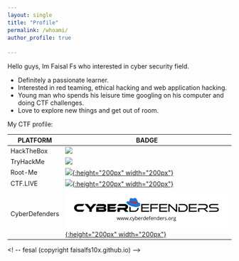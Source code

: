 ```yaml
---
layout: single
title: "Profile"
permalink: /whoami/
author_profile: true

---
```


Hello guys, Im Faisal Fs who interested in cyber security field.  

- Definitely a passionate learner.
- Interested in red teaming, ethical hacking and web application hacking.
- Young man who spends his leisure time googling on his computer and doing CTF challenges.
- Love to explore new things and get out of room.

My CTF profile:

|         PLATFORM       | BADGE               |
|-------------------|-------------------------------
|HackTheBox         | [ ![](https://www.hackthebox.eu/badge/image/133269)](https://www.hackthebox.eu/profile/133269 "HackTheBox")                       
|TryHackMe          | [ ![](https://tryhackme-badges.s3.amazonaws.com/Faisalfs10x.png)](https://tryhackme.com/p/Faisalfs10x "TryHackMe")                      
|Root-Me            | [ ![](https://miro.medium.com/max/2848/1*joz9hfPQ-osvbLiUqfakmg.png){:height="200px" width="200px"}](https://www.root-me.org/ev4dx10 "Root-Me")
|CTF.LIVE           | [ ![](https://gbad85.github.io/post/ctflive-recon-ssh/featured.png){:height="200px" width="200px"}](https://www.ctf.live/playerstats?teamid=110529027437819216783 "CTF.LIVE")
|CyberDefenders     | [ ![](https://raw.githubusercontent.com/faisalfs10x/faisalfs10x.github.io/master/asset/thm/cyberdef.png){:height="200px" width="200px"}](https://cyberdefenders.org/accounts/profile/ev4dx10 "CyberDefenders")








<! -- fesal (copyright faisalfs10x.github.io) -->
